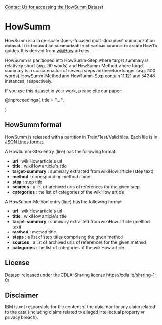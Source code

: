 [Contact Us for accessing the HowSumm Dataset](mailto:odelliab@il.ibm.com)

# HowSumm

HowSumm is a large-scale Query-focused multi-document summarization dataset.
It is focused on summarization of various sources to create HowTo guides. It is derived from [wikiHow](https://www.wikihow.com/) articles.

HowSumm is partitioned into HowSumm-Step where target summary is relatively short (avg. 90  words) and HowSumm-Method where target summary is a concatenation of several steps an therefore longer (avg. 500 words). 
HowSumm-Method and HowSumm-Step contain 11,121 and 84348 instances, respectively. 


If you use this dataset in your work, please cite our paper:

@inproceedings{,
    title = "....",
    
}

## HowSumm format

HowSumm is released with a partition in Train/Test/Valid files.
Each file is in [JSON Lines format](https://jsonlines.org/).

A HowSumm-Step entry (line) has the following format:
- **url** : wikiHow article's url
- **title** : wikiHow article's title
- **target-summary** : summary extracted from wikiHow article (step text) 
- **method** : corresponding method name 
- **step** : step title
- **sources** : a list of archived urls of references for the given step
- **categories** : the list of categories of the wikiHow article
 
A HowSumm-Method entry (line) has the following format:
- **url** : wikiHow article's url
- **title** : wikiHow article's title
- **target-summary** : summary extracted from wikiHow article (method text) 
- **method** : method title 
- **steps** : a list of step titles comprising the given method
- **sources** : a list of archived urls of references for the given method
- **categories** : the list of categories of the wikiHow article.

## License
Dataset released under the CDLA-Sharing license https://cdla.io/sharing-1-0/

## Disclaimer
IBM is not responsible for the content of the data, nor for any claim related to the data (including claims related to alleged intellectual property or privacy breach).
